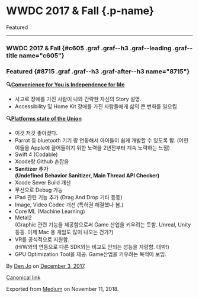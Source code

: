 WWDC 2017 & Fall {.p-name}
================

Featured

* * * * *

### WWDC 2017 & Fall {#c605 .graf .graf--h3 .graf--leading .graf--title name="c605"}

### Featured {#8715 .graf .graf--h3 .graf-after--h3 name="8715"}

**🔍**[**Convenience for You is Independence for
Me**](https://developer.apple.com/videos/play/wwdc2017/110)

-   사고로 장애를 가진 사람이 나와 간략한 자신의 Story 설명.
-   Accessibility 및 Home Kit 장애를 가진 사람들에게 삶의 큰 변화를
    일으킴

**🔍**[**Platforms state of the
Union**](https://developer.apple.com/videos/play/wwdc2017/102/)

-   이것 저것 좋아졌다.
-   Parrot 등 bluetooth 기기 랑 연동해서 아이들이 쉽게 개발할 수 있도록
    함. (어린이들을 Apple에 끌어들이기 위한 노력을 2년전부터 계속
    노력하는 느낌)
-   Swift 4 (Codable)
-   Xcode랑 Github 손잡음
-   **Sanitizer 추가 \
    (Undefined Behavior Sanitizer, Main Thread API Checker)**
-   Xcode Sever Build 개선
-   무선으로 Debug 가능
-   iPad 관련 기능 추가 (Drag And Drop 기타 등등)
-   Image, Video Codec 개선 (특허권 해결했나 봄.)
-   Core ML (Machine Learning)
-   Metal2\
    (Graphic 관련 기능을 제공함으로써 Game 산업을 키우려는 듯함. Unreal,
    Unity등등. 이제 Mac 용 게임도 많이 나오는 건가?)
-   VR를 공식적으로 지원함. \
    (H/W와의 연동으로 다른 SDK와는 비교도 안되는 성능을 자랑함. 대박!)
-   GPU Optimization Tool을 제공. Game산업을 키우려는 목적이 보임.

By [Den Jo](https://medium.com/@nilotic2) on [December 3,
2017](https://medium.com/p/5cb1711f418).

[Canonical
link](https://medium.com/@nilotic2/wwdc-2017-fall-5cb1711f418)

Exported from [Medium](https://medium.com) on November 11, 2018.
